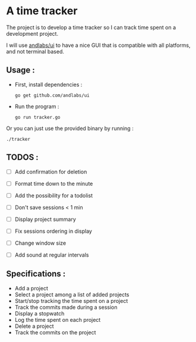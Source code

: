 # A time tracker

The project is to develop a time tracker so I can track time 
spent on a development project.

I will use [andlabs/ui](https://github.com/andlabs/ui) to have
a nice GUI that is compatible with all platforms, and not terminal
based.


## Usage :

- First, install dependencies :

  `go get github.com/andlabs/ui`
- Run the program : 
 
  `go run tracker.go`
  
  
 Or you can just use the provided binary by running :
 
 `./tracker`
 ## TODOS :
- [ ] Add confirmation for deletion
- [ ] Format time down to the minute
- [ ] Add the possibility for a todolist
- [ ] Don't save sessions < 1 min
- [ ] Display project summary
- [ ] Fix sessions ordering in display
- [ ] Change window size
- [ ] Add sound at regular intervals


## Specifications :
- Add a project
- Select a project among a list of added projects
- Start/stop tracking the time spent on a project
- Track the commits made during a session
- Display a stopwatch
- Log the time spent on each project
- Delete a project
- Track the commits on the project

